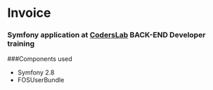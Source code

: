 # Invoice

### **Symfony** application at <a target="_blank" href="http://coderslab.pl">CodersLab</a> **BACK-END Developer** training

###Components used
* Symfony 2.8
* FOSUserBundle